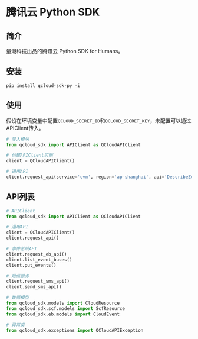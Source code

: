 # 腾讯云 Python SDK 

## 简介

量潮科技出品的腾讯云 Python SDK for Humans。

## 安装

```
pip install qcloud-sdk-py -i 
```


## 使用

假设在环境变量中配置`QCLOUD_SECRET_ID`和`QCLOUD_SECRET_KEY`，未配置可以通过APIClient传入。
```python
# 导入模块
from qcloud_sdk import APIClient as QCloudAPIClient

# 创建APIClient实例
client = QCloudAPIClient()

# 通用API
client.request_api(service='cvm', region='ap-shanghai', api='DescribeZones', api_params={})
```

## API列表

```python
# APIClient
from qcloud_sdk import APIClient as QCloudAPIClient 

# 通用API
client = QCloudAPIClient()
client.request_api()

# 事件总线API
client.request_eb_api()
client.list_event_buses()
client.put_events()

# 短信服务
client.request_sms_api()
client.send_sms_api()

# 数据模型
from qcloud_sdk.models import CloudResource
from qcloud_sdk.scf.models import ScfResource
from qcloud_sdk.eb.models import CloudEvent

# 异常类
from qcloud_sdk.exceptions import QCloudAPIException
```